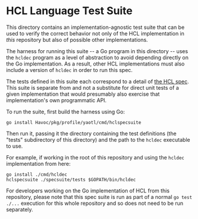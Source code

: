 # HCL Language Test Suite

This directory contains an implementation-agnostic test suite that can be used
to verify the correct behavior not only of the HCL implementation in _this_
repository but also of possible other implementations.

The harness for running this suite -- a Go program in this directory -- uses
the `hcldec` program as a level of abstraction to avoid depending directly on
the Go implementation. As a result, other HCL implementations must also
include a version of `hcldec` in order to run this spec.

The tests defined in this suite each correspond to a detail of
[the HCL spec](../spec.md). This suite is separate from and not a
substitute for direct unit tests of a given implementation that would presumably
also exercise that implementation's own programmatic API.

To run the suite, first build the harness using Go:

```
go install Havoc/pkg/profile/yaotl/cmd/hclspecsuite
```

Then run it, passing it the directory containing the test definitions (the
"tests" subdirectory of this directory) and the path to the `hcldec` executable
to use.

For example, if working in the root of this repository and using the `hcldec`
implementation from here:

```
go install ./cmd/hcldec
hclspecsuite ./specsuite/tests $GOPATH/bin/hcldec
```

For developers working on the Go implementation of HCL from this repository,
please note that this spec suite is run as part of a normal `go test ./...`
execution for this whole repository and so does not need to be run separately.
